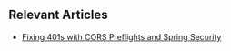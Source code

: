 ## Relevant Articles

- [Fixing 401s with CORS Preflights and Spring Security](https://www.baeldung.com/spring-security-cors-preflight)
